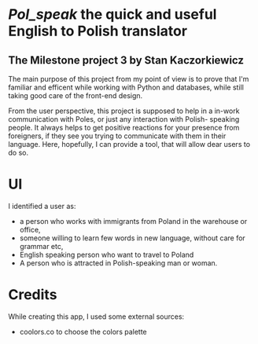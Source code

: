 # *Pol_speak* the quick and useful English to Polish translator
## The Milestone project 3 by Stan Kaczorkiewicz

The main purpose of this project from my point of view is to prove that I'm familiar and efficent while working with Python and databases, while still taking good care of the front-end design.

From the user perspective, this project is supposed to help in a in-work communication with Poles, or just any interaction with Polish- speaking people. It always helps to get positive reactions for your presence from foreigners, 
if they see you trying to communicate with them in their language.
Here, hopefully, I can provide a tool, that will allow dear users to do so.

# UI 
I identified a user as:
- a person who works with immigrants from Poland in the warehouse or office,
- someone willing to learn few words in new language, without care for grammar etc,
- English speaking person who want to travel to Poland
- A person who is attracted in Polish-speaking man or woman.




# Credits

While creating this app, I used some external sources:
- coolors.co to choose the colors palette
